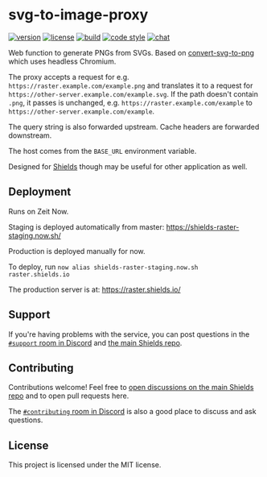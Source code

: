 # svg-to-image-proxy

[![version](https://img.shields.io/npm/v/svg-to-image-proxy.svg?style=flat-square)][npm]
[![license](https://img.shields.io/npm/l/svg-to-image-proxy.svg?style=flat-square)][npm]
[![build](https://img.shields.io/circleci/project/github/badges/svg-to-image-proxy.svg?style=flat-square)][build]
[![code style](https://img.shields.io/badge/code_style-prettier-ff69b4.svg?style=flat-square)][prettier]
[![chat](https://img.shields.io/discord/308323056592486420.svg?style=flat-square)][discord]

[npm]: https://npmjs.com/svg-to-image-proxy
[build]: https://circleci.com/gh/badges/svg-to-image-proxy/tree/master
[prettier]: https://prettier.io/
[discord]: https://discordapp.com/invite/HjJCwm5

Web function to generate PNGs from SVGs. Based on [convert-svg-to-png][]
which uses headless Chromium.

The proxy accepts a request for e.g. `https://raster.example.com/example.png`
and translates it to a request for
`https://other-server.example.com/example.svg`. If the path doesn't contain
`.png`, it passes is unchanged, e.g. `https://raster.example.com/example` to
`https://other-server.example.com/example`.

The query string is also forwarded upstream. Cache headers are forwarded downstream.

The host comes from the `BASE_URL` environment variable.

Designed for [Shields][] though may be useful for other application as well.

[shields]: https://github.com/badges/shields
[convert-svg-to-png]: https://www.npmjs.com/package/convert-svg-to-png

## Deployment

Runs on Zeit Now.

Staging is deployed automatically from master: https://shields-raster-staging.now.sh/

Production is deployed manually for now.

To deploy, run `now alias shields-raster-staging.now.sh raster.shields.io`

The production server is at: https://raster.shields.io/

## Support

If you're having problems with the service, you can post questions in the
[`#support` room in Discord][discord] and [the main Shields repo][new issue].

## Contributing

Contributions welcome! Feel free to
[open discussions on the main Shields repo][new issue] and to open pull requests here.

The [`#contributing` room in Discord][discord] is also a good place to discuss and ask
questions.

[new issue]: https://github.com/badges/shields/issues/new/choose

## License

This project is licensed under the MIT license.
